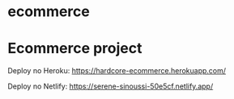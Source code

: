# ecommerce
<h1>Ecommerce project</h1>


Deploy no Heroku: https://hardcore-ecommerce.herokuapp.com/

Deploy no Netlify: https://serene-sinoussi-50e5cf.netlify.app/
